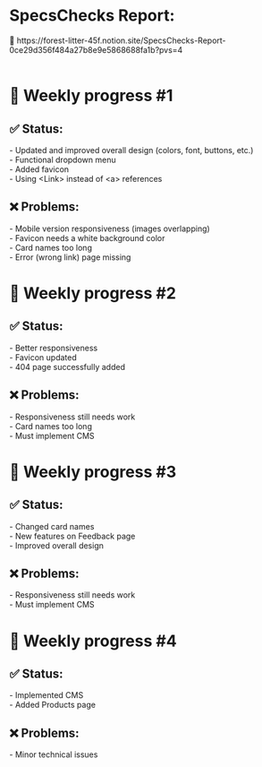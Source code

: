<h1>SpecsChecks Report:</h1>
🔗 https://forest-litter-45f.notion.site/SpecsChecks-Report-0ce29d356f484a27b8e9e5868688fa1b?pvs=4
<br />
<br />
<h1>📝 Weekly progress #1</h1>
<h2>  ✅ Status:</h2>
- Updated and improved overall design (colors, font, buttons, etc.)<br />
- Functional dropdown menu<br />
- Added favicon<br />
- Using &lt;Link&gt; instead of &lt;a&gt; references<br />
<h2>  ❌ Problems:</h2>
- Mobile version responsiveness (images overlapping)<br />
- Favicon needs a white background color<br />
- Card names too long<br />
- Error (wrong link) page missing<br />

<h1>📝 Weekly progress #2</h1>
<h2>  ✅ Status:</h2>
- Better responsiveness<br />
- Favicon updated<br />
- 404 page successfully added<br />
<h2>  ❌ Problems:</h2>
- Responsiveness still needs work<br />
- Card names too long<br />
- Must implement CMS<br />

<h1>📝 Weekly progress #3</h1>
<h2>  ✅ Status:</h2>
- Changed card names<br />
- New features on Feedback page<br />
- Improved overall design<br />
<h2>  ❌ Problems:</h2>
- Responsiveness still needs work<br />
- Must implement CMS<br />

<h1>📝 Weekly progress #4</h1>
<h2>  ✅ Status:</h2>
- Implemented CMS<br />
- Added Products page<br />
<h2>  ❌ Problems:</h2>
- Minor technical issues<br />
